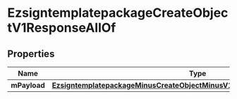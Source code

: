 
# EzsigntemplatepackageCreateObjectV1ResponseAllOf

## Properties
Name | Type | Description | Notes
------------ | ------------- | ------------- | -------------
**mPayload** | [**EzsigntemplatepackageMinusCreateObjectMinusV1MinusResponseMinusMPayload**](EzsigntemplatepackageMinusCreateObjectMinusV1MinusResponseMinusMPayload.md) |  | 



